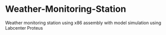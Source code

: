 # Weather-Monitoring-Station
Weather monitoring station using x86 assembly with model simulation using Labcenter Proteus
